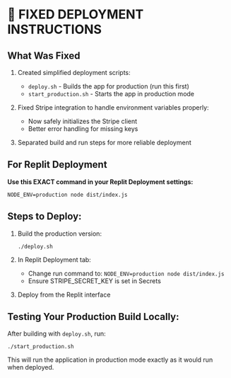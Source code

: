 # 🚨 FIXED DEPLOYMENT INSTRUCTIONS

## What Was Fixed

1. Created simplified deployment scripts:
   - `deploy.sh` - Builds the app for production (run this first)
   - `start_production.sh` - Starts the app in production mode

2. Fixed Stripe integration to handle environment variables properly:
   - Now safely initializes the Stripe client
   - Better error handling for missing keys

3. Separated build and run steps for more reliable deployment

## For Replit Deployment

**Use this EXACT command in your Replit Deployment settings:**

```
NODE_ENV=production node dist/index.js
```

## Steps to Deploy:

1. Build the production version:
   ```
   ./deploy.sh
   ```

2. In Replit Deployment tab:
   - Change run command to: `NODE_ENV=production node dist/index.js`
   - Ensure STRIPE_SECRET_KEY is set in Secrets

3. Deploy from the Replit interface

## Testing Your Production Build Locally:

After building with `deploy.sh`, run:
```
./start_production.sh
```

This will run the application in production mode exactly as it would run when deployed.